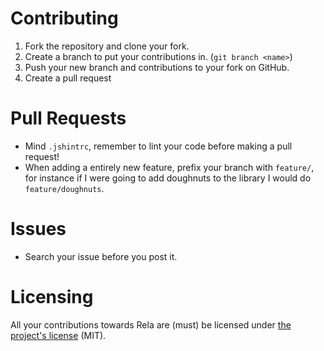 # Contributing

 1. Fork the repository and clone your fork.
 2. Create a branch to put your contributions in. (`git branch <name>`)
 3. Push your new branch and contributions to your fork on GitHub.
 4. Create a pull request

# Pull Requests
 - Mind `.jshintrc`, remember to lint your code before making a pull request!
 - When adding a entirely new feature, prefix your branch with `feature/`, for instance if I were going to add doughnuts to the library I would do `feature/doughnuts`.

# Issues
 - Search your issue before you post it.

# Licensing
All your contributions towards Rela are (must) be licensed under [the project's license](LICENSE) (MIT).
